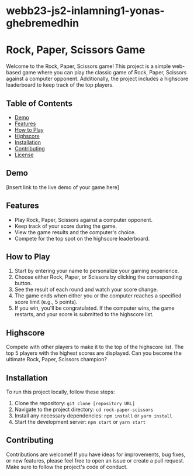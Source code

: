 # webb23-js2-inlamning1-yonas-ghebremedhin

# Rock, Paper, Scissors Game

Welcome to the Rock, Paper, Scissors game! This project is a simple web-based game where you can play the classic game of Rock, Paper, Scissors against a computer opponent. Additionally, the project includes a highscore leaderboard to keep track of the top players.

## Table of Contents
- [Demo](#demo)
- [Features](#features)
- [How to Play](#how-to-play)
- [Highscore](#highscore)
- [Installation](#installation)
- [Contributing](#contributing)
- [License](#license)

## Demo
[Insert link to the live demo of your game here]

## Features
- Play Rock, Paper, Scissors against a computer opponent.
- Keep track of your score during the game.
- View the game results and the computer's choice.
- Compete for the top spot on the highscore leaderboard.

## How to Play
1. Start by entering your name to personalize your gaming experience.
2. Choose either Rock, Paper, or Scissors by clicking the corresponding button.
3. See the result of each round and watch your score change.
4. The game ends when either you or the computer reaches a specified score limit (e.g., 5 points).
5. If you win, you'll be congratulated. If the computer wins, the game restarts, and your score is submitted to the highscore list.

## Highscore
Compete with other players to make it to the top of the highscore list. The top 5 players with the highest scores are displayed. Can you become the ultimate Rock, Paper, Scissors champion?

## Installation
To run this project locally, follow these steps:
1. Clone the repository: `git clone [repository URL]`
2. Navigate to the project directory: `cd rock-paper-scissors`
3. Install any necessary dependencies: `npm install` or `yarn install`
4. Start the development server: `npm start` or `yarn start`

## Contributing
Contributions are welcome! If you have ideas for improvements, bug fixes, or new features, please feel free to open an issue or create a pull request. Make sure to follow the project's code of conduct.
